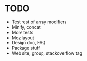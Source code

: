 TODO
====

* Test rest of array modifiers
* Minify, concat
* More tests
* Moz layout
* Design doc, FAQ
* Package stuff
* Web site, group, stackoverflow tag

